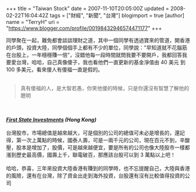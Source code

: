 +++
title = "Taiwan Stock"
date = 2007-11-10T20:05:00Z
updated = 2008-02-22T16:04:42Z
tags = ["財經", "新聞", "台灣"]
blogimport = true 
[author]
	name = "TerryH"
	uri = "https://www.blogger.com/profile/00198432946574471177"
+++

同學聚在一起，難免都會談談理財之道，其中一個同學有透過寶來的管道，開香港的戶頭，投資大陸，同學個個手上都有不少的單位，同學說："早知道就不花腦筋在台股上，一年穩穩賺一倍"，沒錯他每一段時間就問我要不要開戶，我都回答我要愛台灣，哈哈，自己真像傻子，我也看他們一直更新的基金淨值由 40 美元 到 100 多美元，看來傻人有傻福一直是假的。<br /><br /><blockquote>真有傻福的人，是大智若愚，你笑他傻的時候，只是你還沒有智慧了解他的聰明</blockquote><br /><br /><b><i><a href="http://www.firststateasia.com/UnitPricesPerformanceZhHK.aspx?id2=4106&amp;vd=4200&amp;type=UP&amp;wc=HKCDIARY">First State Investments</a> (Hong Kong)<br /></i></b><br />台灣股市，市場總值是越來越大，可是個別的公司的總值可未必是增長的，還記得，第一次上萬點的時候，國泰人壽，可是一兩千元的公司，現在百元不到，辛酸壓，股本是增加了，股價，可是越來越便宜，要是所有的公司也像大陸股市一樣都漲到歷史最高價，國壽上千，聯電破百，那應該台股可以到 3 萬點以上吧！<br /><br />哈哈，恭喜，三年來投資大陸香港有賺到的同學時，也不忘提醒自己，大陸與香港的風險，還有在台灣，除了資金出走到海外投資，台股還有沒有比較值得投資的公司
